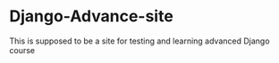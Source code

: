 # Django-Advance-site
 This is supposed to be a site for testing and learning advanced Django course
